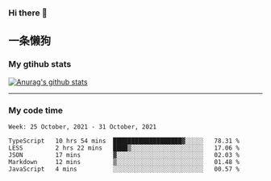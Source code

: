 ### Hi there 👋

## 一条懒狗
<!--
**kiss-me-quickly/kiss-me-quickly** is a ✨ _special_ ✨ repository because its `README.md` (this file) appears on your GitHub profile.

Here are some ideas to get you started:

- 🔭 I’m currently working on ...
- 🌱 I’m currently learning ...
- 👯 I’m looking to collaborate on ...
- 🤔 I’m looking for help with ...
- 💬 Ask me about ...
- 📫 How to reach me: ...
- 😄 Pronouns: ...
- ⚡ Fun fact: ...
-->


### My gtihub stats

[![Anurag's github stats](https://github-readme-stats.vercel.app/api?username=kiss-me-quickly)](https://github.com/anuraghazra/github-readme-stats)

***

### My code time

<!--START_SECTION:waka-->
```text
Week: 25 October, 2021 - 31 October, 2021

TypeScript   10 hrs 54 mins  ███████████████████▓░░░░░   78.31 % 
LESS         2 hrs 22 mins   ████▒░░░░░░░░░░░░░░░░░░░░   17.06 % 
JSON         17 mins         ▓░░░░░░░░░░░░░░░░░░░░░░░░   02.03 % 
Markdown     12 mins         ▒░░░░░░░░░░░░░░░░░░░░░░░░   01.48 % 
JavaScript   4 mins          ░░░░░░░░░░░░░░░░░░░░░░░░░   00.57 % 
```
<!--END_SECTION:waka-->
